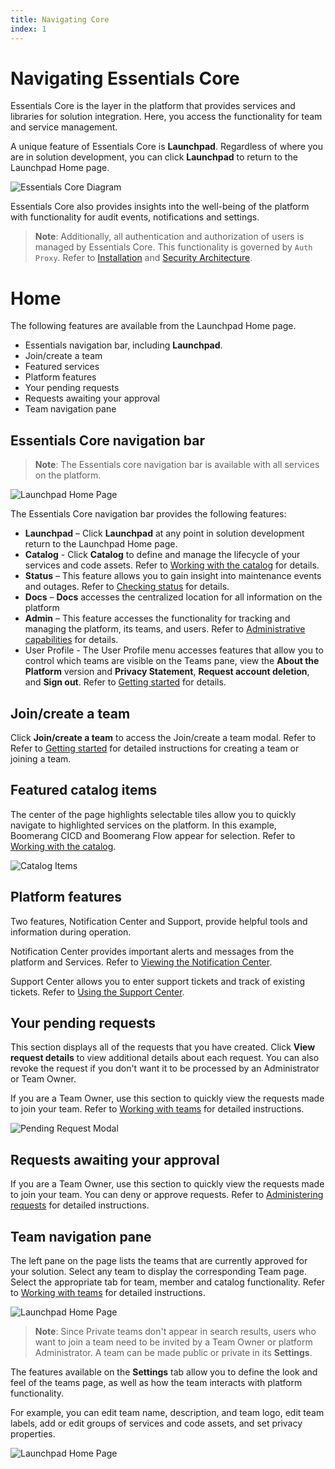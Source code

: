 ```yaml
---
title: Navigating Core
index: 1
---
```


# Navigating Essentials Core

Essentials Core is the layer in the platform that provides services and libraries for solution integration. Here, you access the functionality for team and service management. 

A unique feature of Essentials Core is **Launchpad**. Regardless of where you are in solution development, you can click **Launchpad** to return to the Launchpad Home page.

![Essentials Core Diagram](./assets/img/IBMServicesEssentials-Core-Architecture-Navigation.png)

Essentials Core also provides insights into the well-being of the platform with functionality for audit events, notifications and settings. 

> **Note**: Additionally, all authentication and authorization of users is managed by Essentials Core. This functionality is governed by `Auth Proxy`. Refer to [Installation](/essentials-core/installing/installing) and [Security Architecture](/essentials-core/architecture/security).

# Home

The following features are available from the Launchpad Home page.

- Essentials navigation bar, including **Launchpad**.
- Join/create a team
- Featured services
- Platform features
- Your pending requests
- Requests awaiting your approval
- Team navigation pane

## Essentials Core navigation bar

> **Note**: The Essentials core navigation bar is available with all services on the platform.

![Launchpad Home Page](./assets/img/essentials-taskbar.png)

The Essentials Core navigation bar provides the following features:

- **Launchpad** – Click **Launchpad** at any point in solution development return to the Launchpad Home page.
- **Catalog** - Click **Catalog** to define and manage the lifecycle of your services and code assets. Refer to [Working with the catalog](/essentials-core/how-to-guide/catalog) for details. 
- **Status** – This feature allows you to gain insight into maintenance events and outages. Refer to [Checking status](/essentials-core/how-to-guide/status) for details. 
- **Docs** – **Docs** accesses the centralized location for all information on the platform
- **Admin** – This feature accesses the functionality for tracking and managing the platform, its teams, and users. Refer to [Administrative capabilities](/essentials-core/how-to-admin/admin) for details. 
- User Profile - The User Profile menu accesses features that allow you to control which teams are visible on the Teams pane, view the **About the Platform** version and **Privacy Statement**, **Request account deletion**, and **Sign out**. Refer to [Getting started](/essentials-core/introduction/getting-started) for details.

## Join/create a team

Click **Join/create a team** to access the Join/create a team modal. Refer to Refer to [Getting started](/essentials-core/introduction/getting-started) for detailed instructions for creating a team or joining a team.

## Featured catalog items

The center of the page highlights selectable tiles allow you to quickly navigate to highlighted services on the platform. In this example, Boomerang CICD and Boomerang Flow appear for selection. Refer to [Working with the catalog](/essentials-core/how-to-guide/catalog).

![Catalog Items](./assets/img/essentials-taskbar.png)

## Platform features

Two features, Notification Center and Support, provide helpful tools and information during operation. 

Notification Center provides important alerts and messages from the platform and Services. Refer to [Viewing the Notification Center](/essentials-core/how-to-guide/notificationscenter). 

Support Center  allows you to enter support tickets and track of existing tickets. Refer to [Using the Support Center](/essentials-core/how-to-guide/supportcenter).

## Your pending requests

This section displays all of the requests that you have created. Click **View request details** to view additional details about each request. You can also revoke the request if you don't want it to be processed by an Administrator or Team Owner.

If you are a Team Owner, use this section to quickly view the requests made to join your team. Refer to [Working with teams](/essentials-core/how-to-guide/teams) for detailed instructions.

![Pending Request Modal](./assets/img/requestdetails.png)

## Requests awaiting your approval

If you are a Team Owner, use this section to quickly view the requests made to join your team. You can deny or approve requests.
Refer to [Administering requests](/essentials-core/how-to-admin/requests) for detailed instructions.

## Team navigation pane

The left pane on the page lists the teams that are currently approved for your solution. Select any team to display the corresponding Team page. Select the appropriate tab for team, member and catalog functionality. Refer to [Working with teams](/essentials-core/how-to-guide/teams) for detailed instructions.

![Launchpad Home Page](./assets/img/team-selection-tabs.png)

> **Note**: Since Private teams don't appear in search results, users who want to join a team need to be invited by a Team Owner or platform Administrator. A team can be made public or private in its **Settings**.

The features available on the **Settings** tab allow you to define the look and feel of the teams page, as well as how the team interacts with platform functionality.

For example, you can edit team name, description, and team logo, edit team labels, add or edit groups of services and code assets, and set privacy properties.

![Launchpad Home Page](./assets/img/teams-settings.png)
